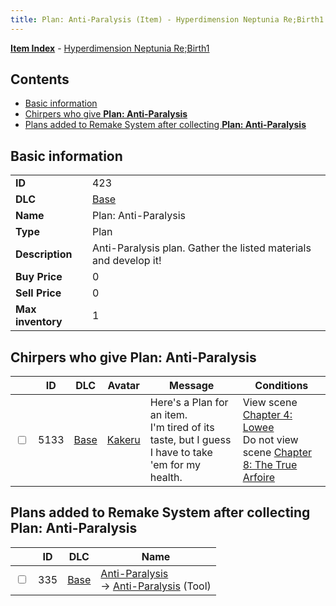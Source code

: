 ```yaml
---
title: Plan: Anti-Paralysis (Item) - Hyperdimension Neptunia Re;Birth1
---
```


[**Item Index**](/neptunia/rb1/item/index.html) - [Hyperdimension Neptunia Re;Birth1](/neptunia/rb1)

## Contents

- [Basic information](#basic-information)
- [Chirpers who give **Plan: Anti-Paralysis**](#chirpers-who-give-plan-anti-paralysis)
- [Plans added to Remake System after collecting **Plan: Anti-Paralysis**](#plans-added-to-remake-system-after-collecting-plan-anti-paralysis)
## Basic information

|   |   |
| -- | -- |
| **ID** | 423 |
| **DLC** | [Base](/neptunia/rb1/dlc/1-base.html) |
| **Name** | Plan: Anti-Paralysis |
| **Type** | Plan |
| **Description** | Anti-Paralysis plan. Gather the listed materials and develop it! |
| **Buy Price** | 0 |
| **Sell Price** | 0 |
| **Max inventory** | 1 |


## Chirpers who give **Plan: Anti-Paralysis**

|    | ID | DLC | Avatar | Message | Conditions |
| -- | -- | --- | ------ | ------- | ---------- |
| <input type="checkbox" id="rb1-chirper-event-1-5133" class="trackbox" /> | 5133 | [Base](/neptunia/rb1/dlc/1-base.html) | [Kakeru](/neptunia/rb1/undefined/1-236-kakeru.html) | Here's a Plan for an item.<br />I'm tired of its taste, but I guess I have to take 'em for my health. | View scene [Chapter 4: Lowee](/neptunia/rb1/scene/1-402-chapter-4-lowee.html)<br />Do not view scene [Chapter 8: The True Arfoire](/neptunia/rb1/scene/1-807-chapter-8-the-true-arfoire.html) |


## Plans added to Remake System after collecting **Plan: Anti-Paralysis**

|    | ID | DLC | Name |
| -- | -- | --- | ---- |
| <input type="checkbox" id="rb1-remake-1-335" class="trackbox" /> | 335 | [Base](/neptunia/rb1/dlc/1-base.html) | [Anti-Paralysis](/neptunia/rb1/remake/1-335-anti-paralysis.html)<br /> → [Anti-Paralysis](/neptunia/rb1/item/1-28-anti-paralysis.html) (Tool) |
